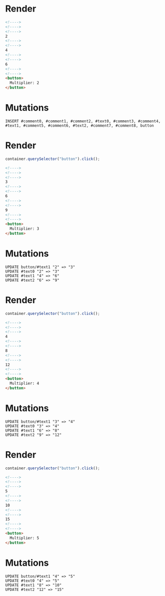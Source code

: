 # Render
```html
<!---->
<!---->
<!---->
2
<!---->
<!---->
4
<!---->
<!---->
6
<!---->
<!---->
<button>
  Multiplier: 2
</button>
```

# Mutations
```
INSERT #comment0, #comment1, #comment2, #text0, #comment3, #comment4, #text1, #comment5, #comment6, #text2, #comment7, #comment8, button
```

# Render
```js
container.querySelector("button").click();
```
```html
<!---->
<!---->
<!---->
3
<!---->
<!---->
6
<!---->
<!---->
9
<!---->
<!---->
<button>
  Multiplier: 3
</button>
```

# Mutations
```
UPDATE button/#text1 "2" => "3"
UPDATE #text0 "2" => "3"
UPDATE #text1 "4" => "6"
UPDATE #text2 "6" => "9"
```

# Render
```js
container.querySelector("button").click();
```
```html
<!---->
<!---->
<!---->
4
<!---->
<!---->
8
<!---->
<!---->
12
<!---->
<!---->
<button>
  Multiplier: 4
</button>
```

# Mutations
```
UPDATE button/#text1 "3" => "4"
UPDATE #text0 "3" => "4"
UPDATE #text1 "6" => "8"
UPDATE #text2 "9" => "12"
```

# Render
```js
container.querySelector("button").click();
```
```html
<!---->
<!---->
<!---->
5
<!---->
<!---->
10
<!---->
<!---->
15
<!---->
<!---->
<button>
  Multiplier: 5
</button>
```

# Mutations
```
UPDATE button/#text1 "4" => "5"
UPDATE #text0 "4" => "5"
UPDATE #text1 "8" => "10"
UPDATE #text2 "12" => "15"
```